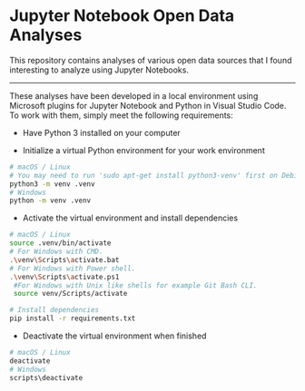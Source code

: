 # Jupyter Notebook Open Data Analyses
This repository contains analyses of various open data sources that I found interesting to analyze using Jupyter Notebooks.

---

These analyses have been developed in a local environment using Microsoft plugins for Jupyter Notebook and Python in Visual Studio Code. To work with them, simply meet the following requirements:

- Have Python 3 installed on your computer

- Initialize a virtual Python environment for your work environment

``` bash
# macOS / Linux
# You may need to run 'sudo apt-get install python3-venv' first on Debian-based OSs
python3 -m venv .venv
# Windows
python -m venv .venv
```

- Activate the virtual environment and install dependencies

``` bash
# macOS / Linux
source .venv/bin/activate
# For Windows with CMD.
.\venv\Scripts\activate.bat
# For Windows with Power shell.
.\venv\Scripts\activate.ps1
 #For Windows with Unix like shells for example Git Bash CLI.
 source venv/Scripts/activate

# Install dependencies
pip install -r requirements.txt
```

- Deactivate the virtual environment when finished
``` bash
# macOS / Linux
deactivate
# Windows
scripts\deactivate
```